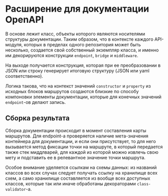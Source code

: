 # Расширение для документации OpenAPI

В основе лежит класс, объекты которого являются носителями структуры документации.
Таким образом, что в контексте каждого API-модуля, которых в пределах одного репозитория 
может быть несколько, создается свой собственный экземпляр класса, и именно им декорируются
конструкции `endpoint`, `bridge` и `middleware`.

На выходе получается конструкция, которая при ее преобразовании в JSON или строку генерирует
итоговую структуру (JSON или yaml соответственно).

Логика такова, что на контекст значений `constructor` и `property` из исходных блоков маршрутов
создаются близкие по способу компоновки элементы документации, которые для конечных значений 
`endpoint`-ов делают запись.

## Сборка результата
Сборка документации происходит в момент составления карты маршрутов. Для endpoint-а проверяется 
наличие мета-значения контейнера для документации, и если они присутствует, то для него вызывается 
метод фиксации точки на маршруте, в который передается также стек миддлварей, для каждой из которой
можно извлечь свою мету и подставить ее в релевантное значение точки маршрута.

Особое внимание уделяется ссылкам на схемы данных: из названий классов во всех случах следует получать
ссылку на хранилище всех схем, а само хранилище составляется из вообще всех доступных классов, которые
так или иначе обработаны декораторами `class-validator`-а.


